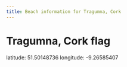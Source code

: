 ```yaml
---
title: Beach information for Tragumna, Cork
---
```

# Tragumna, Cork <span class="material-icons blue-flag">flag</span>

<div class="location-info">latitude: 51.50148736 longitude: -9.26585407</div>
<div id="met-eireann-warnings" onload="get_met_eireann_warnings(EI04)"></div>
<div></div>